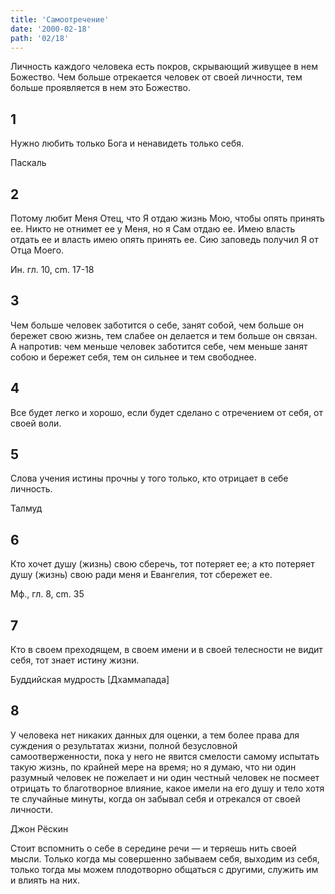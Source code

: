 ```yaml
---
title: 'Самоотречение'
date: '2000-02-18'
path: '02/18'
---
```


Личность каждого человека есть покров, скрывающий живущее в нем Божество. Чем больше отрекается человек от своей личности, тем больше проявляется в нем это Божество.
<!-- {.intro} -->

## 1

Нужно любить только Бога и ненавидеть только себя.

Паскаль
<!-- {.source} -->

## 2

Потому любит Меня Отец, что Я отдаю жизнь Мою, чтобы опять принять ее. Никто не отнимет ее у Меня, но я Сам отдаю ее. Имею власть отдать ее и власть имею опять принять ее. Сию заповедь получил Я от Отца Моего.

Ин. гл. 10, cm. 17-18
<!-- {.source} -->

## 3

Чем больше человек заботится о себе, занят собой, чем больше он бережет свою жизнь, тем слабее он делается и тем больше он связан. А напротив: чем меньше человек заботится себе, чем меньше занят собою и бережет себя, тем он сильнее и тем свободнее.

## 4

Все будет легко и хорошо, если будет сделано с отречением от себя, от своей воли.

## 5

Слова учения истины прочны у того только, кто отрицает в себе личность.

Талмуд
<!-- {.source} -->

## 6

Кто хочет душу (жизнь) свою сберечь, тот потеряет ее; а кто потеряет душу (жизнь) свою ради меня и Евангелия, тот сбережет ее.

Мф., гл. 8, cm. 35
<!-- {.source} -->

## 7
Кто в своем преходящем, в своем имени и в своей телесности не видит себя, тот знает истину жизни.

Буддийская мудрость [Дхаммапада]
<!-- {.source} -->

## 8

У человека нет никаких данных для оценки, а тем более права для суждения о результатах жизни, полной безусловной самоотверженности, пока у него не явится смелости самому испытать такую жизнь, по крайней мере на время; но я думаю, что ни один разумный человек не пожелает и ни один честный человек не посмеет отрицать то благотворное влияние, какое имели на его душу и тело хотя те случайные минуты, когда он забывал себя и отрекался от своей личности.

Джон Рёскин
<!-- {.source} -->

Стоит вспомнить о себе в середине речи — и теряешь нить своей мысли. Только когда мы совершенно забываем себя, выходим из себя, только тогда мы можем плодотворно общаться с другими, служить им и влиять на них.
<!-- {.conclusion} -->
